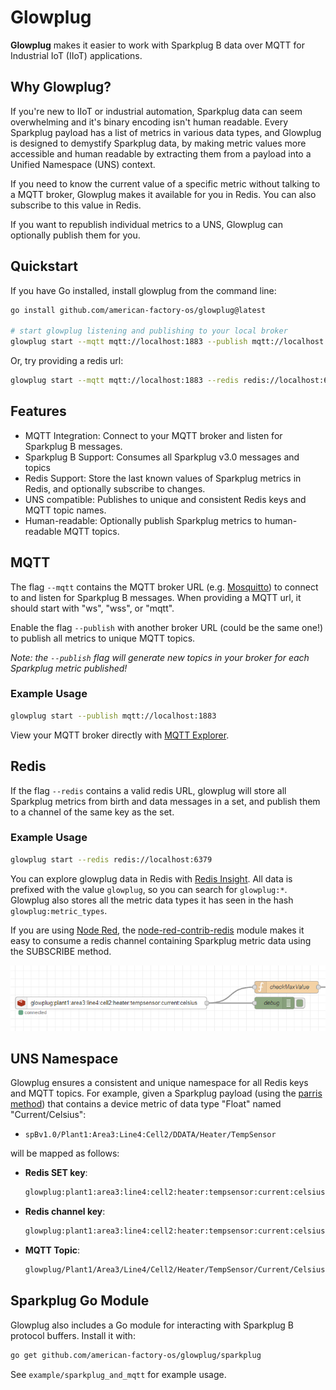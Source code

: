 # Glowplug
**Glowplug** makes it easier to work with Sparkplug B data over MQTT for Industrial IoT (IIoT) applications.

## Why Glowplug?
If you're new to IIoT or industrial automation, Sparkplug data can seem overwhelming and it's binary encoding isn't human readable. Every Sparkplug payload has a list of metrics in various data types,  and Glowplug is designed to demystify Sparkplug data, by making metric values more accessible and human readable by extracting them from a payload into a Unified Namespace (UNS) context.

If you need to know the current value of a specific metric without talking to a MQTT broker, Glowplug makes it available for you in Redis. You can also subscribe to this value in Redis.

If you want to republish individual metrics to a UNS, Glowplug can optionally publish them for you.

## Quickstart

If you have Go installed, install glowplug from the command line:

```bash
go install github.com/american-factory-os/glowplug@latest

# start glowplug listening and publishing to your local broker
glowplug start --mqtt mqtt://localhost:1883 --publish mqtt://localhost:1883
```

Or, try providing a redis url:
```bash
glowplug start --mqtt mqtt://localhost:1883 --redis redis://localhost:6379 
```

## Features

* MQTT Integration: Connect to your MQTT broker and listen for Sparkplug B messages.
* Sparkplug B Support: Consumes all Sparkplug v3.0 messages and topics
* Redis Support: Store the last known values of Sparkplug metrics in Redis, and optionally subscribe to changes.
* UNS compatible: Publishes to unique and consistent Redis keys and MQTT topic names.
* Human-readable: Optionally publish Sparkplug metrics to human-readable MQTT topics.

## MQTT
The flag `--mqtt` contains the MQTT broker URL (e.g. [Mosquitto](https://github.com/eclipse/mosquitto)) to connect to and listen for Sparkplug B messages. When providing a MQTT url, it should start with "ws", "wss", or "mqtt".

Enable the flag `--publish` with another broker URL (could be the same one!) to publish all metrics to unique MQTT topics. 

*Note: the `--publish` flag will generate new topics in your broker for each Sparkplug metric published!*

### Example Usage
```bash
glowplug start --publish mqtt://localhost:1883
```
View your MQTT broker directly with [MQTT Explorer](https://mqtt-explorer.com/).

## Redis
If the flag `--redis` contains a valid redis URL, glowplug will store all Sparkplug metrics from birth and data messages in a set, and publish them to a channel of the same key as the set.

### Example Usage

```bash
glowplug start --redis redis://localhost:6379
```

You can explore glowplug data in Redis with [Redis Insight](https://redis.io/insight/). All data is prefixed with the value `glowplug`, so you can search for `glowplug:*`. Glowplug also stores all the metric data types it has seen in the hash `glowplug:metric_types`. 

If you are using [Node Red](https://nodered.org/), the [node-red-contrib-redis](https://flows.nodered.org/node/node-red-contrib-redis) module makes it easy to consume a redis channel containing Sparkplug metric data using the SUBSCRIBE method.

<img src="example/redis-in-node-red.png" />

## UNS Namespace

Glowplug ensures a consistent and unique namespace for all Redis keys and MQTT topics. For example, given a Sparkplug payload (using the [parris method](https://www.hivemq.com/blog/implementing-unified-namespace-uns-mqtt-sparkplug/)) that contains a device metric of data type "Float" named "Current/Celsius":

* `spBv1.0/Plant1:Area3:Line4:Cell2/DDATA/Heater/TempSensor`

will be mapped as follows:

- **Redis SET key**:
    ```txt
    glowplug:plant1:area3:line4:cell2:heater:tempsensor:current:celsius
    ```
- **Redis channel key**:
    ```txt
    glowplug:plant1:area3:line4:cell2:heater:tempsensor:current:celsius
    ```    
- **MQTT Topic**:
    ```txt
    glowplug/Plant1/Area3/Line4/Cell2/Heater/TempSensor/Current/Celsius
    ```

## Sparkplug Go Module

Glowplug also includes a Go module for interacting with Sparkplug B protocol buffers. Install it with:

```bash
go get github.com/american-factory-os/glowplug/sparkplug
```

See `example/sparkplug_and_mqtt` for example usage.

